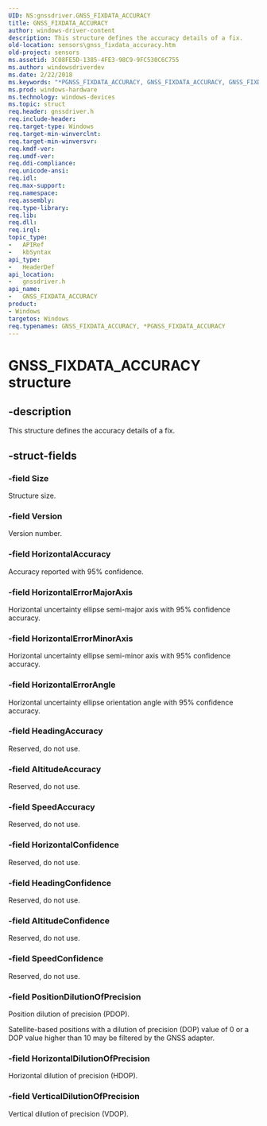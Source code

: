 ```yaml
---
UID: NS:gnssdriver.GNSS_FIXDATA_ACCURACY
title: GNSS_FIXDATA_ACCURACY
author: windows-driver-content
description: This structure defines the accuracy details of a fix.
old-location: sensors\gnss_fixdata_accuracy.htm
old-project: sensors
ms.assetid: 3C08FE5D-1385-4FE3-98C9-9FC530C6C755
ms.author: windowsdriverdev
ms.date: 2/22/2018
ms.keywords: "*PGNSS_FIXDATA_ACCURACY, GNSS_FIXDATA_ACCURACY, GNSS_FIXDATA_ACCURACY structure [Sensor Devices], PGNSS_FIXDATA_ACCURACY, PGNSS_FIXDATA_ACCURACY structure pointer [Sensor Devices], gnssdriver/GNSS_FIXDATA_ACCURACY, gnssdriver/PGNSS_FIXDATA_ACCURACY, sensors.gnss_fixdata_accuracy"
ms.prod: windows-hardware
ms.technology: windows-devices
ms.topic: struct
req.header: gnssdriver.h
req.include-header: 
req.target-type: Windows
req.target-min-winverclnt: 
req.target-min-winversvr: 
req.kmdf-ver: 
req.umdf-ver: 
req.ddi-compliance: 
req.unicode-ansi: 
req.idl: 
req.max-support: 
req.namespace: 
req.assembly: 
req.type-library: 
req.lib: 
req.dll: 
req.irql: 
topic_type:
-	APIRef
-	kbSyntax
api_type:
-	HeaderDef
api_location:
-	gnssdriver.h
api_name:
-	GNSS_FIXDATA_ACCURACY
product:
- Windows
targetos: Windows
req.typenames: GNSS_FIXDATA_ACCURACY, *PGNSS_FIXDATA_ACCURACY
---
```


# GNSS_FIXDATA_ACCURACY structure


## -description


This structure defines the accuracy details of a fix.


## -struct-fields




### -field Size

Structure size.


### -field Version

Version number.


### -field HorizontalAccuracy

Accuracy reported with 95% confidence.


### -field HorizontalErrorMajorAxis

Horizontal uncertainty ellipse semi-major axis with  95% confidence accuracy.


### -field HorizontalErrorMinorAxis

Horizontal uncertainty ellipse semi-minor axis with  95% confidence accuracy.


### -field HorizontalErrorAngle

Horizontal uncertainty ellipse orientation angle with  95% confidence accuracy.


### -field HeadingAccuracy

Reserved, do not use.


### -field AltitudeAccuracy

Reserved, do not use.


### -field SpeedAccuracy

Reserved, do not use.


### -field HorizontalConfidence

Reserved, do not use.


### -field HeadingConfidence

Reserved, do not use.


### -field AltitudeConfidence

Reserved, do not use.


### -field SpeedConfidence

Reserved, do not use.


### -field PositionDilutionOfPrecision

Position dilution of precision (PDOP).

Satellite-based positions with a dilution of precision (DOP) value of 0 or a DOP value higher than 10 may be filtered by the GNSS adapter.


### -field HorizontalDilutionOfPrecision

Horizontal dilution of precision (HDOP).


### -field VerticalDilutionOfPrecision

Vertical dilution of precision (VDOP).


